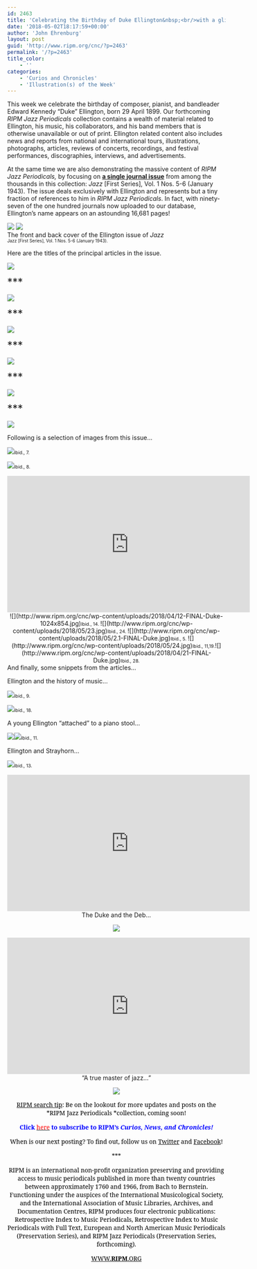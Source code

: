 ```yaml
---
id: 2463
title: 'Celebrating the Birthday of Duke Ellington&nbsp;<br/>with a glimpse into a single journal issue&nbsp;<br/>in the forthcoming <i>RIPM Jazz Periodicals</i>'
date: '2018-05-02T18:17:59+00:00'
author: 'John Ehrenburg'
layout: post
guid: 'http://www.ripm.org/cnc/?p=2463'
permalink: '/?p=2463'
title_color:
    - ''
categories:
    - 'Curios and Chronicles'
    - 'Illustration(s) of the Week'
---
```


This week we celebrate the birthday of composer, pianist, and bandleader Edward Kennedy “Duke” Ellington, born 29 April 1899. Our forthcoming *RIPM Jazz Periodicals* collection contains a wealth of material related to Ellington, his music, his collaborators, and his band members that is otherwise unavailable or out of print. Ellington related content also includes news and reports from national and international tours, illustrations, photographs, articles, reviews of concerts, recordings, and festival performances, discographies, interviews, and advertisements.

At the same time we are also demonstrating the massive content of *RIPM Jazz Periodicals,* by focusing on **<u>a single journal issue</u>** from among the thousands in this collection: *Jazz* \[First Series\], Vol. 1 Nos. 5-6 (January 1943). The issue deals exclusively with Ellington and represents but a tiny fraction of references to him in *RIPM Jazz Periodicals*. In fact, with ninety-seven of the one hundred journals now uploaded to our database, Ellington’s name appears on an astounding 16,681 pages!

![](http://www.ripm.org/cnc/wp-content/uploads/2018/04/1-FINAL-Duke.jpg) ![](http://www.ripm.org/cnc/wp-content/uploads/2018/04/22-FINAL-Duke.jpg)  
The front and back cover of the Ellington issue of *Jazz*  
<span style="font-size: 70%;">Jazz \[First Series\], Vol. 1 Nos. 5-6 (January 1943).</span>

Here are the titles of the principal articles in the issue.

![](http://www.ripm.org/cnc/wp-content/uploads/2018/04/3-FINAL-Duke-1024x222.jpg)

<span style="font-size: 18pt;">\*\*\*</span>

![](http://www.ripm.org/cnc/wp-content/uploads/2018/04/7-FINAL-Duke-1024x186.jpg)

<span style="font-size: 18pt;">\*\*\*</span>

![](http://www.ripm.org/cnc/wp-content/uploads/2018/04/11-FINAL-Duke-1024x171.jpg)

<span style="font-size: 18pt;">\*\*\*</span>

![](http://www.ripm.org/cnc/wp-content/uploads/2018/04/13-FINAL-Duke-1024x171.jpg)

<span style="font-size: 18pt;">\*\*\*</span>

![](http://www.ripm.org/cnc/wp-content/uploads/2018/04/15-FINAL-Duke-1024x203.jpg)

<span style="font-size: 18pt;">\*\*\*</span>

![](http://www.ripm.org/cnc/wp-content/uploads/2018/04/17-FINAL-Duke.jpg)

Following is a selection of images from this issue…

![](http://www.ripm.org/cnc/wp-content/uploads/2018/04/4-FINAL-Duke-1024x591.jpg)<span style="font-size: 8pt;">Ibid., 7.</span>

![](http://www.ripm.org/cnc/wp-content/uploads/2018/04/5-FINAL-Duke-1-1024x742.jpg)<span style="font-size: 8pt;">Ibid., 8. </span>

<div style="text-align: center;"><iframe allowfullscreen="allowfullscreen" frameborder="0" height="315" loading="lazy" src="https://www.youtube.com/embed/qDQpZT3GhDg?rel=0&start=1&end=164" width="560"><span class="mce_SELRES_start" data-mce-type="bookmark" style="display: inline-block; width: 0px; overflow: hidden; line-height: 0;">﻿</span></iframe></div><div style="text-align: center;">![](http://www.ripm.org/cnc/wp-content/uploads/2018/04/12-FINAL-Duke-1024x854.jpg)<span style="font-size: 8pt;">Ibid., 14. </span>![](http://www.ripm.org/cnc/wp-content/uploads/2018/05/23.jpg)<span style="font-size: 8pt;">Ibid., 24. </span>![](http://www.ripm.org/cnc/wp-content/uploads/2018/05/2.1-FINAL-Duke.jpg)<span style="font-size: 8pt;">Ibid., 5. </span>![](http://www.ripm.org/cnc/wp-content/uploads/2018/05/24.jpg)<span style="font-size: 8pt;">Ibid., 11,19.</span>![](http://www.ripm.org/cnc/wp-content/uploads/2018/04/21-FINAL-Duke.jpg)<span style="font-size: 8pt;">Ibid., 28. </span>

</div>And finally, some snippets from the articles…

Ellington and the history of music…

![](http://www.ripm.org/cnc/wp-content/uploads/2018/05/28.jpg)<span style="font-size: 8pt;">Ibid., 9. </span>

![](http://www.ripm.org/cnc/wp-content/uploads/2018/04/13-1.jpg)<span style="font-size: 8pt;">Ibid., 18. </span>

A young Ellington “attached” to a piano stool…

![](http://www.ripm.org/cnc/wp-content/uploads/2018/05/27.jpg)![](http://www.ripm.org/cnc/wp-content/uploads/2018/04/9-FINAL-Duke.jpg)<span style="font-size: 8pt;">Ibid., 11. </span>

Ellington and Strayhorn…

![](http://www.ripm.org/cnc/wp-content/uploads/2018/04/11.jpg)<span style="font-size: 8pt;">Ibid., 13.</span>

<div style="text-align: center;"><iframe allowfullscreen="allowfullscreen" frameborder="0" height="315" loading="lazy" src="https://www.youtube.com/embed/WtYvGJaIRn0?rel=0&start=2&end=168" width="560"><span class="mce_SELRES_start" data-mce-type="bookmark" style="display: inline-block; width: 0px; overflow: hidden; line-height: 0;">﻿</span></iframe></div><div></div><div style="text-align: center;">The Duke and the Deb…

![](http://www.ripm.org/cnc/wp-content/uploads/2018/04/15-1.jpg)

</div><div style="text-align: center;"><iframe allowfullscreen="allowfullscreen" frameborder="0" height="315" loading="lazy" src="https://www.youtube.com/embed/FA4ZSrAYOkQ?rel=0&start=2&end=58" width="560"><span class="mce_SELRES_start" data-mce-type="bookmark" style="display: inline-block; width: 0px; overflow: hidden; line-height: 0;">﻿</span></iframe>

<div style="text-align: center;">“A true master of jazz…”

![](http://www.ripm.org/cnc/wp-content/uploads/2018/05/25.jpg)

</div><u><span style="font-family: 'Forum','serif'; color: black;">RIPM search tip</span></u><span style="font-family: 'Forum','serif'; color: black;">: Be on the lookout for more updates and posts on the *<span style="font-family: 'Forum','serif';">RIPM Jazz Periodicals </span>*<span style="font-family: 'Forum','serif';">collection</span>, coming soon!</span>

**<span style="font-family: 'Forum','serif'; color: blue;">Click</span><span style="font-family: 'Forum','serif'; color: red;"> </span>**[<span style="font-family: 'Forum','serif'; color: red;">here</span>](http://ripm.org/?page=cncsubscribe)**<span style="font-family: 'Forum','serif'; color: red;"> </span><span style="font-family: 'Forum','serif'; color: blue;">to subscribe to RIPM’s *Curios, News, and Chronicles!* </span>**

<span style="font-family: 'Forum','serif'; color: black;">When is our next posting? To find out, follow us on </span>[<span style="font-family: 'Forum','serif'; color: black;">Twitter</span>](https://twitter.com/RIPMCenter)<span style="font-family: 'Forum','serif'; color: black;"> and </span>[<span style="font-family: 'Forum','serif'; color: black;">Facebook</span>](https://www.facebook.com/RIPMCenter/)<span style="font-family: 'Forum','serif'; color: black;">!</span>

<span style="font-family: 'Forum','serif'; color: black;">\*\*\*</span>

<span style="font-family: 'Forum','serif'; color: black;">RIPM</span><span style="font-family: 'Forum','serif'; color: navy;"> </span><span style="font-family: 'Forum','serif'; color: black;">is an international non-profit organization preserving and providing access to music periodicals published in more than twenty countries between approximately 1760 and 1966, from Bach to Bernstein. Functioning under the auspices of the International Musicological Society, and the International Association of Music Libraries, Archives, and Documentation Centres, RIPM produces four electronic publications: Retrospective Index to Music Periodicals, Retrospective Index to Music Periodicals with Full Text, European and North American Music Periodicals (Preservation Series), and RIPM Jazz Periodicals (Preservation Series, forthcoming).</span>

[<span style="font-family: 'Forum','serif'; color: black;">WWW.</span>**<span style="font-family: 'Forum','serif'; color: black; text-decoration: none; text-underline: none;">RIPM</span>**<span style="font-family: 'Forum','serif'; color: black;">.ORG</span>](http://cts.vresp.com/c/?RIPMConsortiumLtd./606886bac9/3fdca83fa7/d715bbc74f)

</div>